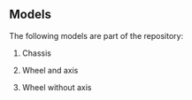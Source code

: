 ## Models

The following models are part of the repository:

1. Chassis
<script src="https://embed.github.com/view/3d/christian-vorhemus/autcar/tree/master/src/3dmodels/chassis.stl"></script>

2. Wheel and axis
<script src="https://embed.github.com/view/3d/christian-vorhemus/autcar/tree/master/src/3dmodels/wheel1.stl"></script>

3. Wheel without axis
<script src="https://embed.github.com/view/3d/christian-vorhemus/autcar/tree/master/src/3dmodels/wheel2.stl"></script>